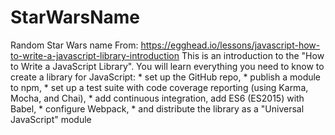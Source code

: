 # StarWarsName
Random Star Wars name
From: https://egghead.io/lessons/javascript-how-to-write-a-javascript-library-introduction
This is an introduction to the "How to Write a JavaScript Library".
You will learn everything you need to know to create a library for JavaScript:
    * set up the GitHub repo,
    * publish a module to npm,
    * set up a test suite with code coverage reporting (using Karma, Mocha, and Chai),
    * add continuous integration, add ES6 (ES2015) with Babel,
    * configure Webpack,
    * and distribute the library as a "Universal JavaScript" module
